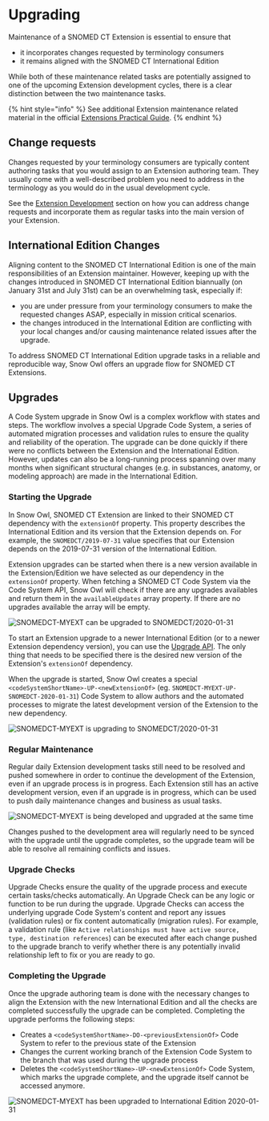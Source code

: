 # Upgrading

Maintenance of a SNOMED CT Extension is essential to ensure that

* it incorporates changes requested by terminology consumers
* it remains aligned with the SNOMED CT International Edition

While both of these maintenance related tasks are potentially assigned to one of the upcoming Extension development cycles, there is a clear distinction between the two maintenance tasks.

{% hint style="info" %}
See additional Extension maintenance related material in the official [Extensions Practical Guide](https://confluence.ihtsdotools.org/display/DOCEXTPG/5.7+Maintenance).
{% endhint %}

## Change requests

Changes requested by your terminology consumers are typically content authoring tasks that you would assign to an Extension authoring team. They usually come with a well-described problem you need to address in the terminology as you would do in the usual development cycle.

See the [Extension Development](development.md) section on how you can address change requests and incorporate them as regular tasks into the main version of your Extension.

## International Edition Changes

Aligning content to the SNOMED CT International Edition is one of the main responsibilities of an Extension maintainer. However, keeping up with the changes introduced in SNOMED CT International Edition biannually (on January 31st and July 31st) can be an overwhelming task, especially if:

* you are under pressure from your terminology consumers to make the requested changes ASAP, especially in mission critical scenarios.
* the changes introduced in the International Edition are conflicting with your local changes and/or causing maintenance related issues after the upgrade.

To address SNOMED CT International Edition upgrade tasks in a reliable and reproducible way, Snow Owl offers an upgrade flow for SNOMED CT Extensions.

## Upgrades

A Code System upgrade in Snow Owl is a complex workflow with states and steps. The workflow involves a special Upgrade Code System, a series of automated migration processes and validation rules to ensure the quality and reliability of the operation. The upgrade can be done quickly if there were no conflicts between the Extension and the International Edition. However, updates can also be a long-running process spanning over many months when significant structural changes (e.g. in substances, anatomy, or modeling approach) are made in the International Edition.

### Starting the Upgrade

In Snow Owl, SNOMED CT Extension are linked to their SNOMED CT dependency with the `extensionOf` property. This property describes the International Edition and its version that the Extension depends on. For example, the `SNOMEDCT/2019-07-31` value specifies that our Extension depends on the 2019-07-31 version of the International Edition.

Extension upgrades can be started when there is a new version available in the Extension/Edition we have selected as our dependency in the `extensionOf` property. When fetching a SNOMED CT Code System via the Code System API, Snow Owl will check if there are any upgrades availables and return them in the `availableUpdates` array property. If there are no upgrades available the array will be empty.

![SNOMEDCT-MYEXT can be upgraded to SNOMEDCT/2020-01-31](images/extension-upgrade-available.png)

To start an Extension upgrade to a newer International Edition (or to a newer Extension dependency version), you can use the [Upgrade API](https://github.com/b2ihealthcare/snow-owl/tree/8a7fdb764156e4d99482a6868a5efcce0e6dcb0e/docs/api/admin/upgrade.md). The only thing that needs to be specified there is the desired new version of the Extension's `extensionOf` dependency.

When the upgrade is started, Snow Owl creates a special `<codeSystemShortName>-UP-<newExtensionOf>` (eg. `SNOMEDCT-MYEXT-UP-SNOMEDCT-2020-01-31`) Code System to allow authors and the automated processes to migrate the latest development version of the Extension to the new dependency.

![SNOMEDCT-MYEXT is upgrading to SNOMEDCT/2020-01-31](images/extension-upgrade-start.png)

### Regular Maintenance

Regular daily Extension development tasks still need to be resolved and pushed somewhere in order to continue the development of the Extension, even if an upgrade process is in progress. Each Extension still has an active development version, even if an upgrade is in progress, which can be used to push daily maintenance changes and business as usual tasks.

![SNOMEDCT-MYEXT is being developed and upgraded at the same time](images/extension-upgrade-regular-maintenance.png)

Changes pushed to the development area will regularly need to be synced with the upgrade until the upgrade completes, so the upgrade team will be able to resolve all remaining conflicts and issues.

### Upgrade Checks

Upgrade Checks ensure the quality of the upgrade process and execute certain tasks/checks automatically. An Upgrade Check can be any logic or function to be run during the upgrade. Upgrade Checks can access the underlying upgrade Code System's content and report any issues (validation rules) or fix content automatically (migration rules). For example, a validation rule (like `Active relationships must have active source, type, destination references`) can be executed after each change pushed to the upgrade branch to verify whether there is any potentially invalid relationship left to fix or you are ready to go.

### Completing the Upgrade

Once the upgrade authoring team is done with the necessary changes to align the Extension with the new International Edition and all the checks are completed successfully the upgrade can be completed. Completing the upgrade performs the following steps:

* Creates a `<codeSystemShortName>-DO-<previousExtensionOf>` Code System to refer to the previous state of the Extension
* Changes the current working branch of the Extension Code System to the branch that was used during the upgrade process
* Deletes the `<codeSystemShortName>-UP-<newExtensionOf>` Code System, which marks the upgrade complete, and the upgrade itself cannot be accessed anymore.

![SNOMEDCT-MYEXT has been upgraded to International Edition 2020-01-31](images/extension-upgrade-complete.png)
